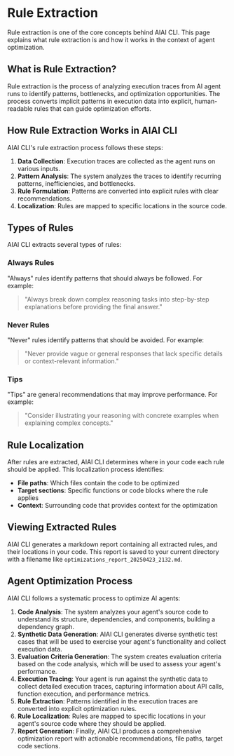 # Rule Extraction

Rule extraction is one of the core concepts behind AIAI CLI. This page explains what rule extraction is and how it works in the context of agent optimization.

## What is Rule Extraction?

Rule extraction is the process of analyzing execution traces from AI agent runs to identify patterns, bottlenecks, and optimization opportunities. The process converts implicit patterns in execution data into explicit, human-readable rules that can guide optimization efforts.

## How Rule Extraction Works in AIAI CLI

AIAI CLI's rule extraction process follows these steps:

1. **Data Collection**: Execution traces are collected as the agent runs on various inputs.
2. **Pattern Analysis**: The system analyzes the traces to identify recurring patterns, inefficiencies, and bottlenecks.
3. **Rule Formulation**: Patterns are converted into explicit rules with clear recommendations.
4. **Localization**: Rules are mapped to specific locations in the source code.

## Types of Rules

AIAI CLI extracts several types of rules:

### Always Rules

"Always" rules identify patterns that should always be followed. For example:

> "Always break down complex reasoning tasks into step-by-step explanations before providing the final answer."

### Never Rules

"Never" rules identify patterns that should be avoided. For example:

> "Never provide vague or general responses that lack specific details or context-relevant information."

### Tips

"Tips" are general recommendations that may improve performance. For example:

> "Consider illustrating your reasoning with concrete examples when explaining complex concepts."

## Rule Localization

After rules are extracted, AIAI CLI determines where in your code each rule should be applied. This localization process identifies:

- **File paths**: Which files contain the code to be optimized
- **Target sections**: Specific functions or code blocks where the rule applies
- **Context**: Surrounding code that provides context for the optimization

## Viewing Extracted Rules

AIAI CLI generates a markdown report containing all extracted rules, and their locations in your code. This report is saved to your current directory with a filename like `optimizations_report_20250423_2132.md`.

## Agent Optimization Process

AIAI CLI follows a systematic process to optimize AI agents:

1. **Code Analysis**: The system analyzes your agent's source code to understand its structure, dependencies, and components, building a dependency graph.
2. **Synthetic Data Generation**: AIAI CLI generates diverse synthetic test cases that will be used to exercise your agent's functionality and collect execution data.
3. **Evaluation Criteria Generation**: The system creates evaluation criteria based on the code analysis, which will be used to assess your agent's performance.
4. **Execution Tracing**: Your agent is run against the synthetic data to collect detailed execution traces, capturing information about API calls, function execution, and performance metrics.
5. **Rule Extraction**: Patterns identified in the execution traces are converted into explicit optimization rules.
6. **Rule Localization**: Rules are mapped to specific locations in your agent's source code where they should be applied.
7. **Report Generation**: Finally, AIAI CLI produces a comprehensive optimization report with actionable recommendations, file paths, target code sections.
